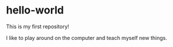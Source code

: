 # hello-world
This is my first repository!

I like to play around on the computer and teach myself new things.

